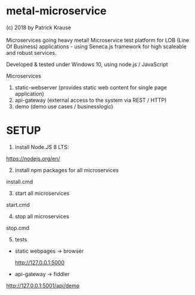 # metal-microservice

(c) 2018 by Patrick Krause<br><br>
Microservices going heavy metal! Microservice test platform for LOB (Line Of Business) applications - using Seneca.js framework for high scaleable and robust services.

Developed & tested under Windows 10, using node.js / JavaScript

Microservices

1. static-webserver (provides static web content for single page application)
2. api-gateway (external access to the system via REST / HTTP)
3. demo (demo use cases / businesslogic)

SETUP
======

1. install Node.JS 8 LTS:

https://nodejs.org/en/

2. install npm packages for all microservices

install.cmd

3. start all microservices

start.cmd

4. stop all microservices

stop.cmd
 
5. tests

- static webpages -> browser

  http://127.0.0.1:5000

- api-gateway -> fiddler

http://127.0.0.1:5001/api/demo


